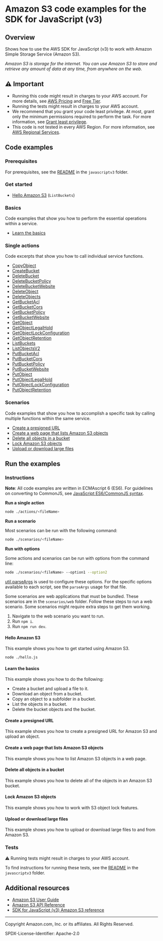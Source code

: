 # Amazon S3 code examples for the SDK for JavaScript (v3)

## Overview

Shows how to use the AWS SDK for JavaScript (v3) to work with Amazon Simple Storage Service (Amazon S3).

<!--custom.overview.start-->
<!--custom.overview.end-->

_Amazon S3 is storage for the internet. You can use Amazon S3 to store and retrieve any amount of data at any time, from anywhere on the web._

## ⚠ Important

* Running this code might result in charges to your AWS account. For more details, see [AWS Pricing](https://aws.amazon.com/pricing/) and [Free Tier](https://aws.amazon.com/free/).
* Running the tests might result in charges to your AWS account.
* We recommend that you grant your code least privilege. At most, grant only the minimum permissions required to perform the task. For more information, see [Grant least privilege](https://docs.aws.amazon.com/IAM/latest/UserGuide/best-practices.html#grant-least-privilege).
* This code is not tested in every AWS Region. For more information, see [AWS Regional Services](https://aws.amazon.com/about-aws/global-infrastructure/regional-product-services).

<!--custom.important.start-->
<!--custom.important.end-->

## Code examples

### Prerequisites

For prerequisites, see the [README](../../README.md#Prerequisites) in the `javascriptv3` folder.


<!--custom.prerequisites.start-->
<!--custom.prerequisites.end-->

### Get started

- [Hello Amazon S3](hello.js#L6) (`ListBuckets`)


### Basics

Code examples that show you how to perform the essential operations within a service.

- [Learn the basics](scenarios/basic.js)


### Single actions

Code excerpts that show you how to call individual service functions.

- [CopyObject](actions/copy-object.js#L6)
- [CreateBucket](actions/create-bucket.js#L6)
- [DeleteBucket](actions/delete-bucket.js#L6)
- [DeleteBucketPolicy](actions/delete-bucket-policy.js#L6)
- [DeleteBucketWebsite](actions/delete-bucket-website.js#L6)
- [DeleteObject](actions/delete-object.js#L6)
- [DeleteObjects](actions/delete-objects.js#L6)
- [GetBucketAcl](actions/get-bucket-acl.js#L6)
- [GetBucketCors](actions/get-bucket-cors.js#L6)
- [GetBucketPolicy](actions/get-bucket-policy.js#L6)
- [GetBucketWebsite](actions/get-bucket-website.js#L6)
- [GetObject](actions/get-object.js#L6)
- [GetObjectLegalHold](actions/get-object-legal-hold.js)
- [GetObjectLockConfiguration](actions/get-object-lock-configuration.js)
- [GetObjectRetention](actions/get-object-retention.js)
- [ListBuckets](actions/list-buckets.js#L6)
- [ListObjectsV2](actions/list-objects.js#L6)
- [PutBucketAcl](actions/put-bucket-acl.js#L6)
- [PutBucketCors](actions/put-bucket-cors.js#L6)
- [PutBucketPolicy](actions/put-bucket-policy.js#L6)
- [PutBucketWebsite](actions/put-bucket-website.js#L6)
- [PutObject](actions/put-object.js#L6)
- [PutObjectLegalHold](actions/put-object-legal-hold.js)
- [PutObjectLockConfiguration](actions/put-object-lock-configuration.js)
- [PutObjectRetention](actions/put-object-retention.js)

### Scenarios

Code examples that show you how to accomplish a specific task by calling multiple
functions within the same service.

- [Create a presigned URL](scenarios/presigned-url-upload.js)
- [Create a web page that lists Amazon S3 objects](../web/s3/list-objects/src/App.tsx)
- [Delete all objects in a bucket](scenarios/delete-all-objects.js)
- [Lock Amazon S3 objects](scenarios/object-locking/index.js)
- [Upload or download large files](scenarios/multipart-upload.js)


<!--custom.examples.start-->
<!--custom.examples.end-->

## Run the examples

### Instructions

**Note**: All code examples are written in ECMAscript 6 (ES6). For guidelines on converting to CommonJS, see
[JavaScript ES6/CommonJS syntax](https://docs.aws.amazon.com/sdk-for-javascript/v3/developer-guide/sdk-examples-javascript-syntax.html).

**Run a single action**

```bash
node ./actions/<fileName>
```

**Run a scenario**

Most scenarios can be run with the following command:
```bash
node ./scenarios/<fileName>
```

**Run with options**

Some actions and scenarios can be run with options from the command line:
```bash
node ./scenarios/<fileName> --option1 --option2
```
[util.parseArgs](https://nodejs.org/api/util.html#utilparseargsconfig) is used to configure
these options. For the specific options available to each script, see the `parseArgs` usage
for that file.

<!--custom.instructions.start-->

Some scenarios are web applications that must be bundled. These scenarios are in the `scenarios/web` folder.
Follow these steps to run a web scenario. Some scenarios might require extra steps to get them working.

1. Navigate to the web scenario you want to run.
1. Run `npm i`.
1. Run `npm run dev`.
<!--custom.instructions.end-->

#### Hello Amazon S3

This example shows you how to get started using Amazon S3.

```bash
node ./hello.js
```

#### Learn the basics

This example shows you how to do the following:

- Create a bucket and upload a file to it.
- Download an object from a bucket.
- Copy an object to a subfolder in a bucket.
- List the objects in a bucket.
- Delete the bucket objects and the bucket.

<!--custom.basic_prereqs.s3_Scenario_GettingStarted.start-->
<!--custom.basic_prereqs.s3_Scenario_GettingStarted.end-->


<!--custom.basics.s3_Scenario_GettingStarted.start-->
<!--custom.basics.s3_Scenario_GettingStarted.end-->


#### Create a presigned URL

This example shows you how to create a presigned URL for Amazon S3 and upload an object.


<!--custom.scenario_prereqs.s3_Scenario_PresignedUrl.start-->
<!--custom.scenario_prereqs.s3_Scenario_PresignedUrl.end-->


<!--custom.scenarios.s3_Scenario_PresignedUrl.start-->
<!--custom.scenarios.s3_Scenario_PresignedUrl.end-->

#### Create a web page that lists Amazon S3 objects

This example shows you how to list Amazon S3 objects in a web page.


<!--custom.scenario_prereqs.s3_Scenario_ListObjectsWeb.start-->
<!--custom.scenario_prereqs.s3_Scenario_ListObjectsWeb.end-->


<!--custom.scenarios.s3_Scenario_ListObjectsWeb.start-->
<!--custom.scenarios.s3_Scenario_ListObjectsWeb.end-->

#### Delete all objects in a bucket

This example shows you how to delete all of the objects in an Amazon S3 bucket.


<!--custom.scenario_prereqs.s3_Scenario_DeleteAllObjects.start-->
<!--custom.scenario_prereqs.s3_Scenario_DeleteAllObjects.end-->


<!--custom.scenarios.s3_Scenario_DeleteAllObjects.start-->
<!--custom.scenarios.s3_Scenario_DeleteAllObjects.end-->

#### Lock Amazon S3 objects

This example shows you how to work with S3 object lock features.


<!--custom.scenario_prereqs.s3_Scenario_ObjectLock.start-->
<!--custom.scenario_prereqs.s3_Scenario_ObjectLock.end-->


<!--custom.scenarios.s3_Scenario_ObjectLock.start-->
<!--custom.scenarios.s3_Scenario_ObjectLock.end-->

#### Upload or download large files

This example shows you how to upload or download large files to and from Amazon S3.


<!--custom.scenario_prereqs.s3_Scenario_UsingLargeFiles.start-->
<!--custom.scenario_prereqs.s3_Scenario_UsingLargeFiles.end-->


<!--custom.scenarios.s3_Scenario_UsingLargeFiles.start-->
<!--custom.scenarios.s3_Scenario_UsingLargeFiles.end-->

### Tests

⚠ Running tests might result in charges to your AWS account.


To find instructions for running these tests, see the [README](../../README.md#Tests)
in the `javascriptv3` folder.



<!--custom.tests.start-->
<!--custom.tests.end-->

## Additional resources

- [Amazon S3 User Guide](https://docs.aws.amazon.com/AmazonS3/latest/userguide/Welcome.html)
- [Amazon S3 API Reference](https://docs.aws.amazon.com/AmazonS3/latest/API/Welcome.html)
- [SDK for JavaScript (v3) Amazon S3 reference](https://docs.aws.amazon.com/AWSJavaScriptSDK/v3/latest/client/s3)

<!--custom.resources.start-->
<!--custom.resources.end-->

---

Copyright Amazon.com, Inc. or its affiliates. All Rights Reserved.

SPDX-License-Identifier: Apache-2.0